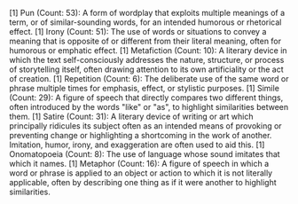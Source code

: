 [1] Pun (Count: 53): A form of wordplay that exploits multiple meanings of a term, or of similar-sounding words, for an intended humorous or rhetorical effect.
[1] Irony (Count: 51): The use of words or situations to convey a meaning that is opposite of or different from their literal meaning, often for humorous or emphatic effect.
[1] Metafiction (Count: 10): A literary device in which the text self-consciously addresses the nature, structure, or process of storytelling itself, often drawing attention to its own artificiality or the act of creation.
[1] Repetition (Count: 6): The deliberate use of the same word or phrase multiple times for emphasis, effect, or stylistic purposes.
[1] Simile (Count: 29): A figure of speech that directly compares two different things, often introduced by the words "like" or "as", to highlight similarities between them.
[1] Satire (Count: 31): A literary device of writing or art which principally ridicules its subject often as an intended means of provoking or preventing change or highlighting a shortcoming in the work of another. Imitation, humor, irony, and exaggeration are often used to aid this.
[1] Onomatopoeia (Count: 8): The use of language whose sound imitates that which it names.
[1] Metaphor (Count: 16): A figure of speech in which a word or phrase is applied to an object or action to which it is not literally applicable, often by describing one thing as if it were another to highlight similarities.
